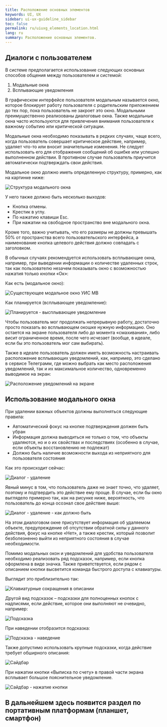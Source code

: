 ```yaml
---
title: Расположение основных элементов
keywords: UI, UX
sidebar: ui-ux-guideline_sidebar
toc: false
permalink: ru/uiuxg_elements_location.html
lang: ru
summary: Расположение основных элементов.
---
```


## Диалоги с пользователем

В системе предполагается использование следующих основных способов общения между пользователем и системой:

1. Модальные окна
2. Всплывающие уведомления

В графическом интерфейсе пользователя модальным называется окно, которое блокирует работу пользователя с родительским приложением до тех пор, пока пользователь не закроет это окно. Модальными преимущественно реализованы диалоговые окна. Также модальные окна часто используются для привлечения внимания пользователя к важному событию или критической ситуации.

Модальные окна необходимо показывать в редких случаях, чаще всего, когда пользователь совершает критическое действие, например, удаляет что-то или вносит значительные изменения. Не следует использовать его для отображения сообщений об ошибке или успешно выполненном действии. В противном случае пользователь приучится автоматически подтверждать свои действия.

Модальное окно должно иметь определенную структуру, примерно, как на картинке ниже:

![Структура модального окна](../../../images/pages/guides/ui-ux-guideline/uiuxg_dialog_with_a_user/1.png)

У него также должно быть несколько выходов:

* Кнопка отмены.
* Крестик в углу.
* По нажатию клавиши Esc.
* При нажатии на свободное пространство вне модального окна.

Кроме того, важно учитывать, что его размеры не должны превышать 50% от пространства всего пользовательского интерфейса, а наименование кнопка целевого действия должно совпадать с заголовком.

В обычных случаях рекомендуется использовать всплывающие окна, например, при выведении информации о количестве удаленных строк, так как пользователю незачем показывать окно с возможностью нажатия только кнопки «Ок»:

Как есть (модальное окно):

![Существующее модальное окно УИС МВ](../../../images/pages/guides/ui-ux-guideline/uiuxg_dialog_with_a_user/2.png)

Как планируется (всплывающее уведомление):

![Планируется - высплывающее уведомление](../../../images/pages/guides/ui-ux-guideline/uiuxg_dialog_with_a_user/3.png)

Чтобы пользователь мог продолжать непрерывную работу, достаточно просто показать во всплывающем окошке нужную информацию. Оно остается на экране пользователя либо до момента «смахивания», либо висит ограниченное время, после чего исчезает (вообще, в идеале, если бы это пользователь мог сам выбирать).

Также в идеале пользователь должен иметь возможность настраивать расположение всплывающих уведомлений, как, например, это сделано в сервисе Телеграмм, где можно выбрать как место расположения уведомлений, так и их максимальное количество, одновременно выводимое на экран:

![Расположение уведомлений на экране](../../../images/pages/guides/ui-ux-guideline/uiuxg_dialog_with_a_user/4.png)

## Использование модального окна

При удалении важных объектов должны выполняться следующие правила:

* Автоматический фокус на кнопке подтверждения должен быть убран
* Информация должна выводиться не только о том, что объекты удаляются, но и о их свойствах и последствиях (особенно в случае, если объекты восстановлению не подлежат)
* Должно быть наличие возможности выхода из неприятного для пользователя состояния

Как это происходит сейчас:

![Диалог - удаление](../../../images/pages/guides/ui-ux-guideline/uiuxg_dialog_with_a_user/5.png)

Явный минус в том, что пользователь даже не знает точно, что удаляет, поэтому и подтвердить это действие ему проще. В случае, если бы окно выглядело примерно так, как на рисунке ниже, вероятность, что пользователь до конца осознал свое действие выше:

![Диалог - удаление - как должно быть](../../../images/pages/guides/ui-ux-guideline/uiuxg_dialog_with_a_user/6.png)

На этом диалоговом окне присутствует информация об удаляемом объекте, предупреждение об отсутствии обратной силы у данного действия, фокус на кнопке «Нет», а также крестик, который позволит безболезненно выйти из неприятного состояния в случае необходимости.

Помимо модальных окон и уведомлений для удобства пользователя необходимо реализовать ряд подсказок, например, если кнопка оформлена в виде значка. Также приветствуется, если рядом с описанием кнопки высветится команда быстрого доступа с клавиатуры.

Выглядит это приблизительно так:

![Клавиатурные сокращения в описании](../../../images/pages/guides/ui-ux-guideline/uiuxg_dialog_with_a_user/7.png)

Другой вид подсказок – подсказки для полноценных кнопок с надписями, если действие, которое они выполняют не очевидно, например:

![Подсказка](../../../images/pages/guides/ui-ux-guideline/uiuxg_dialog_with_a_user/8.png)

При наведении отобразится подсказка:

![Подсказка - наведение](../../../images/pages/guides/ui-ux-guideline/uiuxg_dialog_with_a_user/9.png)

Также допустимо использовать крупные подсказки, когда действие требует обширного описания:

![Сайдбар](../../../images/pages/guides/ui-ux-guideline/uiuxg_dialog_with_a_user/10.png)

При нажатии кнопки «Выписка по счету» в правой части экрана всплывает большое пояснительное уведомление.

![Сайдбар - нажатие кнопки](../../../images/pages/guides/ui-ux-guideline/uiuxg_dialog_with_a_user/11.png)

## В дальнейшем здесь появится раздел по портативным платформам (планшет, смартфон)
